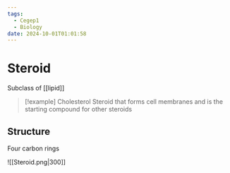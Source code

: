 ```yaml
---
tags:
  - Cegep1
  - Biology
date: 2024-10-01T01:01:58
---
```


# Steroid

Subclass of [[lipid]]

> [!example] Cholesterol
> Steroid that forms cell membranes and is the starting compound for other steroids

## Structure

Four carbon rings

![[Steroid.png|300]]